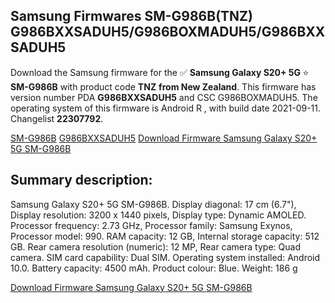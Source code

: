 <h2>Samsung Firmwares SM-G986B(TNZ) G986BXXSADUH5/G986BOXMADUH5/G986BXXSADUH5</h2>
Download the Samsung firmware for the ✅ <strong>Samsung Galaxy S20+ 5G </strong> ⭐ <strong>SM-G986B</strong> with product code <strong>TNZ</strong> <strong> from New Zealand</strong>. This firmware has version number PDA <strong>G986BXXSADUH5</strong> and CSC G986BOXMADUH5. The operating system of this firmware is Android R , with build date 2021-09-11. Changelist <strong>22307792</strong>.


[SM-G986B](https://samfirm.shop/samsung/model/SM-G986B)
[G986BXXSADUH5](https://samfirm.shop/samsung/pda/G986BXXSADUH5)
[Download Firmware Samsung Galaxy S20+ 5G SM-G986B](https://samfirm.shop/samsung/firmware/455455)
<h2>Summary description:</h2>
<p>Samsung Galaxy S20+ 5G SM-G986B. Display diagonal: 17 cm (6.7"), Display resolution: 3200 x 1440 pixels, Display type: Dynamic AMOLED. Processor frequency: 2.73 GHz, Processor family: Samsung Exynos, Processor model: 990. RAM capacity: 12 GB, Internal storage capacity: 512 GB. Rear camera resolution (numeric): 12 MP, Rear camera type: Quad camera. SIM card capability: Dual SIM. Operating system installed: Android 10.0. Battery capacity: 4500 mAh. Product colour: Blue. Weight: 186 g</p>


[Download Firmware Samsung Galaxy S20+ 5G SM-G986B](https://samfirm.shop/samsung/firmware/455455)
